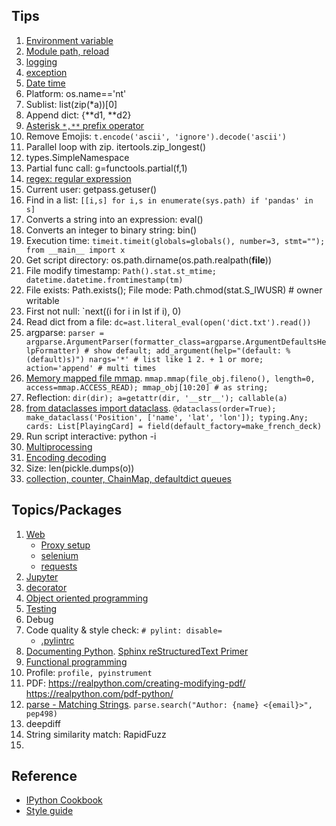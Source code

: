 ## Tips
1. [Environment variable](common.md)
1. [Module path, reload](common.md#modules)
1. [logging](common.md#logging)
1. [exception](common.md#exception)
1. [Date time](common.md#datetime)
1. Platform: os.name=='nt'
1. Sublist: list(zip(*a))[0]
1. Append dict: {**d1, **d2}
1. [Asterisk `*,**` prefix operator](common.md#asterisk--prefix-operator)
1. Remove Emojis: `t.encode('ascii', 'ignore').decode('ascii')`
1. Parallel loop with zip. itertools.zip_longest()
1. types.SimpleNamespace
1. Partial func call: g=functools.partial(f,1)
1. [regex: regular expression](common.md#regex)
1. Current user: getpass.getuser()
1. Find in a list: `[[i,s] for i,s in enumerate(sys.path) if 'pandas' in s]`
1. Converts a string into an expression: eval()
1. Converts an integer to binary string: bin()
1. Execution time: `timeit.timeit(globals=globals(), number=3, stmt=""); from __main__ import x`
1. Get script directory: os.path.dirname(os.path.realpath(__file__))
1. File modify timestamp: `Path().stat.st_mtime; datetime.datetime.fromtimestamp(tm)`
1. File exists: Path.exists(); File mode: Path.chmod(stat.S_IWUSR) # owner writable
1. First not null: `next((i for i in lst if i), 0)
1. Read dict from a file: `dc=ast.literal_eval(open('dict.txt').read())`
1. argparse: `parser = argparse.ArgumentParser(formatter_class=argparse.ArgumentDefaultsHelpFormatter) # show default; add_argument(help="(default: %(default)s)")
    nargs='*' # list like 1 2. + 1 or more; action='append' # multi times`
1. [Memory mapped file mmap](https://realpython.com/python-mmap/). `mmap.mmap(file_obj.fileno(), length=0, access=mmap.ACCESS_READ); mmap_obj[10:20] # as string; `
1. Reflection: `dir(dir); a=getattr(dir, '__str__'); callable(a)`
1. [from dataclasses import dataclass](https://realpython.com/python-data-classes/). `@dataclass(order=True); make_dataclass('Position', ['name', 'lat', 'lon']); typing.Any; cards: List[PlayingCard] = field(default_factory=make_french_deck)`
1. Run script interactive: python -i
1. [Multiprocessing](http://zetcode.com/python/multiprocessing/)
1. [Encoding decoding](common.md#encoding-decoding)
1. Size: len(pickle.dumps(o))
2. [collection, counter, ChainMap, defaultdict queues](https://realpython.com/python-collections-module/)

## Topics/Packages
1. [Web](web.md)
   * [Proxy setup](web.md#proxy-setup)
   * [selenium](web.md#selenium)
   * [requests](web.md#requests)
1. [Jupyter](jupyter.md)
1. [decorator](decorator.md)
1. [Object oriented programming](oop.md)
1. [Testing](test.md)
1. Debug
1. Code quality & style check: `# pylint: disable=`
   * [.pylintrc](https://github.com/kubeflow/examples/blob/master/.pylintrc)
3. [Documenting Python](https://devguide.python.org/documenting/). [Sphinx reStructuredText Primer](https://www.sphinx-doc.org/en/master/usage/restructuredtext/basics.html)
4. [Functional programming](functional.md)
5. Profile: `profile, pyinstrument`
6. PDF: https://realpython.com/creating-modifying-pdf/  https://realpython.com/pdf-python/
7. [parse - Matching Strings](https://realpython.com/python-packages/#parse-for-matching-strings). `parse.search("Author: {name} <{email}>", pep498)`
8. deepdiff
9. String similarity match: RapidFuzz
10. 

## Reference
* [IPython Cookbook](https://ipython-books.github.io/)
* [Style guide](https://www.analyticsvidhya.com/blog/2020/07/python-style-guide/)

